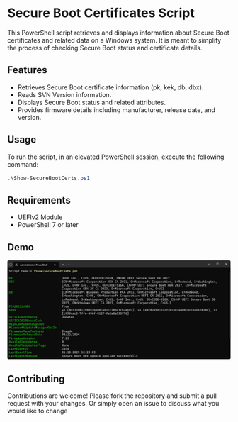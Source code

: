 # Secure Boot Certificates Script

This PowerShell script retrieves and displays information about Secure Boot certificates and related data on a Windows system. It is meant to simplify the process of checking Secure Boot status and certificate details.

## Features

- Retrieves Secure Boot certificate information (pk, kek, db, dbx).
- Reads SVN Version information.
- Displays Secure Boot status and related attributes.
- Provides firmware details including manufacturer, release date, and version.

## Usage

To run the script, in an elevated PowerShell session, execute the following command:

```powershell
.\Show-SecureBootCerts.ps1
```

## Requirements

- UEFIv2 Module
- PowerShell 7 or later

## Demo

![Demo of Show-SecureBootCerts.ps1](./doc/img/DemoScreenshot.png)

## Contributing

Contributions are welcome! Please fork the repository and submit a pull request with your changes. Or simply open an issue to discuss what you would like to change
